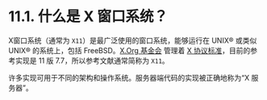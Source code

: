 # 11.1. 什么是 X 窗口系统？

X窗口系统（通常为 `X11`）是最广泛使用的窗口系统，能够运行在 UNIX® 或类似 UNIX® 的系统上，包括 FreeBSD。[X.Org 基金会](http://www.x.org/wiki/) 管理着 [X 协议标准](http://en.wikipedia.org/wiki/X_Window_System_core_protocol)，目前的参考实现是 11 版 7.7，所以参考文献通常简称为 `X11`。

许多实现可用于不同的架构和操作系统。服务器端代码的实现被正确地称为“X 服务器”。
